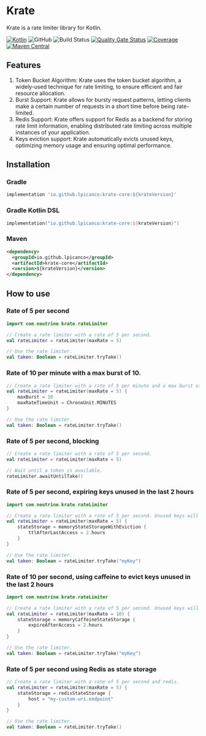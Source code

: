 # Krate
Krate is a rate limiter library for Kotlin.

[![Kotlin](https://img.shields.io/badge/kotlin-1.9.21-blue.svg?logo=kotlin)](http://kotlinlang.org)
![GitHub](https://img.shields.io/github/license/lpicanco/krate)
![Build Status](https://img.shields.io/github/actions/workflow/status/lpicanco/krate/build.yml?branch=master)
[![Quality Gate Status](https://sonarcloud.io/api/project_badges/measure?project=lpicanco_krate&metric=alert_status)](https://sonarcloud.io/summary/new_code?id=lpicanco_krate)
[![Coverage](https://sonarcloud.io/api/project_badges/measure?project=lpicanco_krate&metric=coverage)](https://sonarcloud.io/summary/new_code?id=lpicanco_krate)
[![Maven Central](https://img.shields.io/maven-central/v/io.github.lpicanco/krate-core)](https://search.maven.org/artifact/io.github.lpicanco/krate-core)


## Features
1. Token Bucket Algorithm: Krate uses the token bucket algorithm, a widely-used technique for rate limiting, to ensure efficient and fair resource allocation.
2. Burst Support: Krate allows for bursty request patterns, letting clients make a certain number of requests in a short time before being rate-limited.
3. Redis Support: Krate offers support for Redis as a backend for storing rate limit information, enabling distributed rate limiting across multiple instances of your application.
4. Keys eviction support: Krate automatically evicts unused keys, optimizing memory usage and ensuring optimal performance.

## Installation
### Gradle
```groovy
implementation 'io.github.lpicanco:krate-core:${krateVersion}'
```

### Gradle Kotlin DSL
```kotlin
implementation("io.github.lpicanco:krate-core:${krateVersion}")
```

### Maven
```xml
<dependency>
  <groupId>io.github.lpicanco</groupId>
  <artifactId>krate-core</artifactId>
  <version>${krateVersion}</version>
</dependency>
```

## How to use

### Rate of 5 per second
```kotlin
import com.neutrine.krate.rateLimiter

// Create a rate limiter with a rate of 5 per second.
val rateLimiter = rateLimiter(maxRate = 5)

// Use the rate limiter.
val taken: Boolean = rateLimiter.tryTake()
```

### Rate of 10 per minute with a max burst of 10.
```kotlin
// Create a rate limiter with a rate of 5 per minute and a max burst of 10.
val rateLimiter = rateLimiter(maxRate = 5) {
    maxBurst = 10
    maxRateTimeUnit = ChronoUnit.MINUTES
}

// Use the rate limiter.
val taken: Boolean = rateLimiter.tryTake()
```

### Rate of 5 per second, blocking
```kotlin
// Create a rate limiter with a rate of 5 per second.
val rateLimiter = rateLimiter(maxRate = 5)

// Wait until a token is available.
rateLimiter.awaitUntilTake()
```

### Rate of 5 per second, expiring keys unused in the last 2 hours
```kotlin
import com.neutrine.krate.rateLimiter

// Create a rate limiter with a rate of 5 per second. Unused keys will be evicted after 2 hours.
val rateLimiter = rateLimiter(maxRate = 5) {
    stateStorage = memoryStateStorageWithEviction {
        ttlAfterLastAccess = 2.hours
    }    
}

// Use the rate limiter.
val taken: Boolean = rateLimiter.tryTake("myKey")
```

### Rate of 10 per second, using caffeine to evict keys unused in the last 2 hours
```kotlin
import com.neutrine.krate.rateLimiter

// Create a rate limiter with a rate of 5 per second. Unused keys will be evicted after 2 hours.
val rateLimiter = rateLimiter(maxRate = 10) {
    stateStorage = memoryCaffeineStateStorage {
        expireAfterAccess = 2.hours
    }
}

// Use the rate limiter.
val taken: Boolean = rateLimiter.tryTake("myKey")
```

### Rate of 5 per second using Redis as state storage
```kotlin
// Create a rate limiter with a rate of 5 per second and redis.
val rateLimiter = rateLimiter(maxRate = 5) {
    stateStorage = redisStateStorage {
        host = "my-custom-uri.endpoint"
    }
}

// Use the rate limiter.
val taken: Boolean = rateLimiter.tryTake()
```
